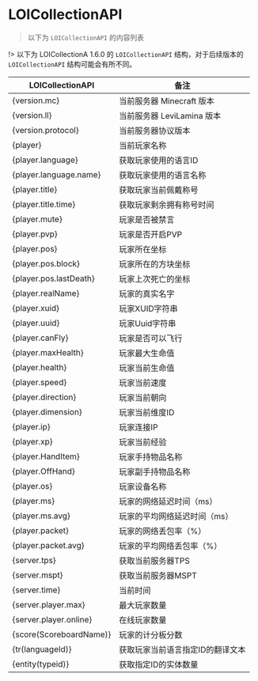 # LOICollectionAPI
> 以下为 `LOICollectionAPI` 的内容列表

!> 以下为 LOICollectionA 1.6.0 的 `LOICollectionAPI` 结构，对于后续版本的 `LOICollectionAPI` 结构可能会有所不同。

| LOICollectionAPI | 备注 |
| --- | --- |
{version.mc} | 当前服务器 Minecraft 版本
{version.ll} | 当前服务器 LeviLamina 版本
{version.protocol} | 当前服务器协议版本
{player} | 当前玩家名称
{player.language} | 获取玩家使用的语言ID
{player.language.name} | 获取玩家使用的语言名称
{player.title} | 获取玩家当前佩戴称号
{player.title.time} | 获取玩家剩余拥有称号时间
{player.mute} | 玩家是否被禁言
{player.pvp} | 玩家是否开启PVP
{player.pos} | 玩家所在坐标
{player.pos.block} | 玩家所在的方块坐标
{player.pos.lastDeath} | 玩家上次死亡的坐标
{player.realName} | 玩家的真实名字
{player.xuid} | 玩家XUID字符串
{player.uuid} | 玩家Uuid字符串
{player.canFly} | 玩家是否可以飞行
{player.maxHealth} | 玩家最大生命值
{player.health} | 玩家当前生命值
{player.speed} | 玩家当前速度
{player.direction} | 玩家当前朝向
{player.dimension} | 玩家当前维度ID
{player.ip} | 玩家连接IP
{player.xp} | 玩家当前经验
{player.HandItem} | 玩家手持物品名称
{player.OffHand} | 玩家副手持物品名称
{player.os} | 玩家设备名称
{player.ms} | 玩家的网络延迟时间（ms）
{player.ms.avg} | 玩家的平均网络延迟时间（ms）
{player.packet} | 玩家的网络丢包率（%）
{player.packet.avg} | 玩家的平均网络丢包率（%）
{server.tps} | 获取当前服务器TPS
{server.mspt} | 获取当前服务器MSPT
{server.time} | 当前时间
{server.player.max} | 最大玩家数量
{server.player.online} | 在线玩家数量
{score(ScoreboardName)} | 玩家的计分板分数
{tr(languageId)} | 获取玩家当前语言指定ID的翻译文本
{entity(typeid)} | 获取指定ID的实体数量
